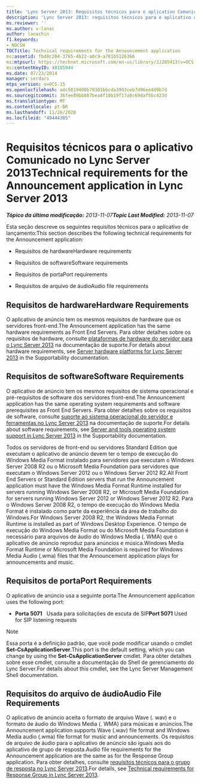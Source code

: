 ```yaml
---
title: 'Lync Server 2013: Requisitos técnicos para o aplicativo Comunicado'
description: 'Lync Server 2013: requisitos técnicos para o aplicativo de lançamento.'
ms.reviewer: ''
ms.author: v-lanac
author: lanachin
f1.keywords:
- NOCSH
TOCTitle: Technical requirements for the Announcement application
ms:assetid: fbd8c204-3765-4b22-a0c9-a781b5126366
ms:mtpsurl: https://technet.microsoft.com/en-us/library/JJ205413(v=OCS.15)
ms:contentKeyID: 48185944
ms.date: 07/23/2014
manager: serdars
mtps_version: v=OCS.15
ms.openlocfilehash: adc5019408b79301bbcda3993ceb7d96ee4d9b7d
ms.sourcegitcommit: 36fee89bb887bea4f18b19f17a8c69daf5bc423d
ms.translationtype: MT
ms.contentlocale: pt-BR
ms.lasthandoff: 11/26/2020
ms.locfileid: "49444305"
---
```

# <a name="technical-requirements-for-the-announcement-application-in-lync-server-2013"></a><span data-ttu-id="610e5-103">Requisitos técnicos para o aplicativo Comunicado no Lync Server 2013</span><span class="sxs-lookup"><span data-stu-id="610e5-103">Technical requirements for the Announcement application in Lync Server 2013</span></span>

<div data-xmlns="http://www.w3.org/1999/xhtml">

<div class="topic" data-xmlns="http://www.w3.org/1999/xhtml" data-msxsl="urn:schemas-microsoft-com:xslt" data-cs="https://msdn.microsoft.com/">

<div data-asp="https://msdn2.microsoft.com/asp">



</div>

<div id="mainSection">

<div id="mainBody"><span data-ttu-id="610e5-104">

<span> </span></span><span class="sxs-lookup"><span data-stu-id="610e5-104">

<span> </span></span></span>

<span data-ttu-id="610e5-105">_**Tópico da última modificação:** 2013-11-07_</span><span class="sxs-lookup"><span data-stu-id="610e5-105">_**Topic Last Modified:** 2013-11-07_</span></span>

<span data-ttu-id="610e5-106">Esta seção descreve os seguintes requisitos técnicos para o aplicativo de lançamento:</span><span class="sxs-lookup"><span data-stu-id="610e5-106">This section describes the following technical requirements for the Announcement application:</span></span>

  - <span data-ttu-id="610e5-107">Requisitos de hardware</span><span class="sxs-lookup"><span data-stu-id="610e5-107">Hardware requirements</span></span>

  - <span data-ttu-id="610e5-108">Requisitos de software</span><span class="sxs-lookup"><span data-stu-id="610e5-108">Software requirements</span></span>

  - <span data-ttu-id="610e5-109">Requisitos de porta</span><span class="sxs-lookup"><span data-stu-id="610e5-109">Port requirements</span></span>

  - <span data-ttu-id="610e5-110">Requisitos de arquivo de áudio</span><span class="sxs-lookup"><span data-stu-id="610e5-110">Audio file requirements</span></span>

<div>

## <a name="hardware-requirements"></a><span data-ttu-id="610e5-111">Requisitos de hardware</span><span class="sxs-lookup"><span data-stu-id="610e5-111">Hardware Requirements</span></span>

<span data-ttu-id="610e5-112">O aplicativo de anúncio tem os mesmos requisitos de hardware que os servidores front-end.</span><span class="sxs-lookup"><span data-stu-id="610e5-112">The Announcement application has the same hardware requirements as Front End Servers.</span></span> <span data-ttu-id="610e5-113">Para obter detalhes sobre os requisitos de hardware, consulte [plataformas de hardware do servidor para o Lync Server 2013](lync-server-2013-server-hardware-platforms.md) na documentação de suporte.</span><span class="sxs-lookup"><span data-stu-id="610e5-113">For details about hardware requirements, see [Server hardware platforms for Lync Server 2013](lync-server-2013-server-hardware-platforms.md) in the Supportability documentation.</span></span>

</div>

<div>

## <a name="software-requirements"></a><span data-ttu-id="610e5-114">Requisitos de software</span><span class="sxs-lookup"><span data-stu-id="610e5-114">Software Requirements</span></span>

<span data-ttu-id="610e5-115">O aplicativo de anúncio tem os mesmos requisitos de sistema operacional e pré-requisitos de software dos servidores front-end.</span><span class="sxs-lookup"><span data-stu-id="610e5-115">The Announcement application has the same operating system requirements and software prerequisites as Front End Servers.</span></span> <span data-ttu-id="610e5-116">Para obter detalhes sobre os requisitos de software, consulte [suporte ao sistema operacional do servidor e ferramentas no Lync Server 2013](lync-server-2013-server-and-tools-operating-system-support.md) na documentação de suporte.</span><span class="sxs-lookup"><span data-stu-id="610e5-116">For details about software requirements, see [Server and tools operating system support in Lync Server 2013](lync-server-2013-server-and-tools-operating-system-support.md) in the Supportability documentation.</span></span>

<span data-ttu-id="610e5-117">Todos os servidores de front-end ou servidores Standard Edition que executam o aplicativo de anúncio devem ter o tempo de execução do Windows Media Format instalado para servidores que executam o Windows Server 2008 R2 ou o Microsoft Media Foundation para servidores que executam o Windows Server 2012 ou o Windows Server 2012 R2.</span><span class="sxs-lookup"><span data-stu-id="610e5-117">All Front End Servers or Standard Edition servers that run the Announcement application must have the Windows Media Format Runtime installed for servers running Windows Server 2008 R2, or Microsoft Media Foundation for servers running Windows Server 2012 or Windows Server 2012 R2.</span></span> <span data-ttu-id="610e5-118">Para o Windows Server 2008 R2, o tempo de execução do Windows Media Format é instalado como parte da experiência da área de trabalho do Windows.</span><span class="sxs-lookup"><span data-stu-id="610e5-118">For Windows Server 2008 R2, the Windows Media Format Runtime is installed as part of Windows Desktop Experience.</span></span> <span data-ttu-id="610e5-119">O tempo de execução do Windows Media Format ou do Microsoft Media Foundation é necessário para arquivos de áudio do Windows Media (. WMA) que o aplicativo de anúncio reproduz para anúncios e música.</span><span class="sxs-lookup"><span data-stu-id="610e5-119">Windows Media Format Runtime or Microsoft Media Foundation is required for Windows Media Audio (.wma) files that the Announcement application plays for announcements and music.</span></span>

</div>

<div>

## <a name="port-requirements"></a><span data-ttu-id="610e5-120">Requisitos de porta</span><span class="sxs-lookup"><span data-stu-id="610e5-120">Port Requirements</span></span>

<span data-ttu-id="610e5-121">O aplicativo de anúncio usa a seguinte porta:</span><span class="sxs-lookup"><span data-stu-id="610e5-121">The Announcement application uses the following port:</span></span>

  - <span data-ttu-id="610e5-122">**Porta 5071**   Usada para solicitações de escuta de SIP</span><span class="sxs-lookup"><span data-stu-id="610e5-122">**Port 5071**   Used for SIP listening requests</span></span>

<div>


> [!NOTE]  
> <span data-ttu-id="610e5-123">Essa porta é a definição padrão, que você pode modificar usando o cmdlet  <STRONG>Set-CsApplicationServer</STRONG>.</span><span class="sxs-lookup"><span data-stu-id="610e5-123">This port is the default setting, which you can change by using the <STRONG>Set-CsApplicationServer</STRONG> cmdlet.</span></span> <span data-ttu-id="610e5-124">Para obter detalhes sobre esse cmdlet, consulte a documentação do Shell de gerenciamento do Lync Server.</span><span class="sxs-lookup"><span data-stu-id="610e5-124">For details about this cmdlet, see the Lync Server Management Shell documentation.</span></span>



</div>

</div>

<div>

## <a name="audio-file-requirements"></a><span data-ttu-id="610e5-125">Requisitos do arquivo de áudio</span><span class="sxs-lookup"><span data-stu-id="610e5-125">Audio File Requirements</span></span>

<span data-ttu-id="610e5-126">O aplicativo de anúncio aceita o formato de arquivo Wave (. wav) e o formato de áudio do Windows Media (. WMA) para músicas e anúncios.</span><span class="sxs-lookup"><span data-stu-id="610e5-126">The Announcement application supports Wave (.wav) file format and Windows Media audio (.wma) file format for music and announcements.</span></span> <span data-ttu-id="610e5-127">Os requisitos de arquivo de áudio para o aplicativo de anúncio são iguais aos do aplicativo de grupo de resposta.</span><span class="sxs-lookup"><span data-stu-id="610e5-127">Audio file requirements for the Announcement application are the same as for the Response Group application.</span></span> <span data-ttu-id="610e5-128">Para obter detalhes, consulte [requisitos técnicos para o grupo de resposta no Lync Server 2013](lync-server-2013-technical-requirements-for-response-group.md).</span><span class="sxs-lookup"><span data-stu-id="610e5-128">For details, see [Technical requirements for Response Group in Lync Server 2013](lync-server-2013-technical-requirements-for-response-group.md).</span></span>

<span data-ttu-id="610e5-129"></div>

</div>

<span> </span>

</div>

</div>

</span><span class="sxs-lookup"><span data-stu-id="610e5-129"></div>

</div>

<span> </span>

</div>

</div>

</span></span></div>

